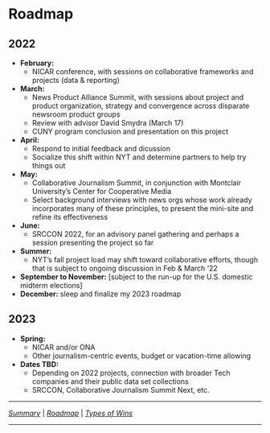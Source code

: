 # Roadmap

## 2022

* **February:**
  * NICAR conference, with sessions on collaborative frameworks and projects (data & reporting)
* **March:**
  * News Product Alliance Summit, with sessions about project and product organization, strategy and convergence across disparate newsroom product groups
  * Review with advisor David Smydra (March 17)
  * CUNY program conclusion and presentation on this project
* **April:**
  * Respond to initial feedback and dicussion
  * Socialize this shift within NYT and determine partners to help try things out
* **May:**
  * Collaborative Journalism Summit, in conjunction with Montclair University’s Center for Cooperative Media
  * Select background interviews with news orgs whose work already incorporates many of these principles, to present the mini-site and refine its effectiveness
* **June:**
  * SRCCON 2022, for an advisory panel gathering and perhaps a session presenting the project so far
* **Summer:**
  * NYT’s fall project load may shift toward collaborative efforts, though that is subject to ongoing discussion in Feb & March ‘22
* **September to November:**  [subject to the run-up for the U.S. domestic midterm elections]
* **December:**  sleep and finalize my 2023 roadmap

## 2023
* **Spring:**
  * NICAR and/or ONA
  * Other journalism-centric events, budget or vacation-time allowing
* **Dates TBD:**
  * Depending on 2022 projects, connection with broader Tech companies and their public data set collections
  * SRCCON, Collaborative Journalism Summit Next, etc.

---

_[Summary](https://tiffehr.com/collaboration-capstone/)_ | _[Roadmap](https://tiffehr.com/collaboration-capstone/roadmap.html)_ | _[Types of Wins](https://tiffehr.com/collaboration-capstone/types-of-wins.md)_

---